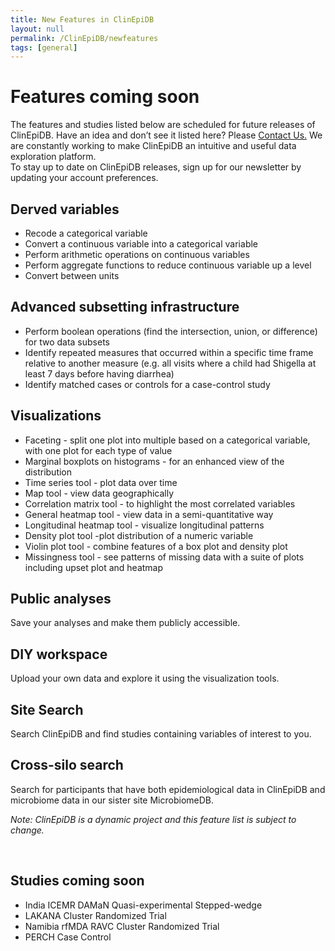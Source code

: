 ```yaml
---
title: New Features in ClinEpiDB
layout: null
permalink: /ClinEpiDB/newfeatures
tags: [general]
---
```

<div id="ce-static-content">
  <h1>Features coming soon</h1>
<p>
The features and studies listed below are scheduled for future releases of ClinEpiDB. Have an idea and don’t see it listed here? Please <a href="https://clinepidb.org/ce/app/contact-us">Contact Us.</a> We are constantly working to make ClinEpiDB an intuitive and useful data exploration platform.
<br>
To stay up to date on ClinEpiDB releases, sign up for our newsletter by updating your account preferences.
</p>

<div>
  <h2 id="DerivedVariables">Derved variables</h2>
    <div>
      <p>
      <ul>
      <li>Recode a categorical variable</li>
      <li>Convert a continuous variable into a categorical variable</li>
      <li>Perform arithmetic operations on continuous variables</li>
      <li>Perform aggregate functions to reduce continuous variable up a level</li>
      <li>Convert between units</li>
      </ul>
      </p>
    </div>

   <h2 id="AdvancedSubsetting">Advanced subsetting infrastructure</h2>
    <div>
      <p>
      <ul>
      <li>Perform boolean operations (find the intersection, union, or difference) for two data subsets</li>
      <li>Identify repeated measures that occurred within a specific time frame relative to another measure (e.g. all visits where a child had Shigella at least 7 days before having diarrhea)</li>
      <li>Identify matched cases or controls for a case-control study </li>
      </ul>
      </p>
    </div>

 <h2 id="Visualizations">Visualizations</h2>
    <div>
      <p>
      <ul>
      <li>Faceting - split one plot into multiple based on a categorical variable, with one plot for each type of value</li>
      <li>Marginal boxplots on histograms - for an enhanced view of the distribution</li>
      <li>Time series tool - plot data over time</li>
      <li>Map tool - view data geographically</li>
      <li>Correlation matrix tool - to highlight the most correlated variables </li>
      <li>General heatmap tool - view data in a semi-quantitative way</li>
      <li>Longitudinal heatmap tool - visualize longitudinal patterns</li>
      <li>Density plot tool -plot distribution of a numeric variable</li>
      <li>Violin plot tool - combine features of a box plot and density plot</li>
      <li>Missingness tool - see patterns of missing data with a suite of plots including upset plot and heatmap</li>
      </ul>
      </p>
    </div>

  <h2 id="PublicAnalyses">Public analyses</h2>
    <div>
    <p>
    Save your analyses and make them publicly accessible.
    </p>
    </div>
  
  <h2 id="DIY">DIY workspace</h2>
  <div>
    <p>
    Upload your own data and explore it using the visualization tools.
    </p>
  </div>

  <h2 id="SiteSearch">Site Search</h2>
  <div>
  <p>
  Search ClinEpiDB and find studies containing variables of interest to you.
  </p>
  </div>

  <h2 id="Cross-siloSearch">Cross-silo search</h2>
  <div>
    <p>
    Search for participants that have both epidemiological data in ClinEpiDB and microbiome data in our sister site MicrobiomeDB.
    </p>
    </div>

  <i>Note: ClinEpiDB is a dynamic project and this feature list is subject to change. </i>
</div>
<br>
<div>
  <h2 id="NewStudies">Studies coming soon</h2>
    <div>
      <p>
      <ul>
      <li>India ICEMR DAMaN Quasi-experimental Stepped-wedge</li>
      <li>LAKANA Cluster Randomized Trial</li>
      <li>Namibia rfMDA RAVC Cluster Randomized Trial</li>
      <li>PERCH Case Control</li>
      </ul>
      </p>
    </div>
  </div>

</div>
